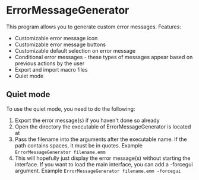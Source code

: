 # ErrorMessageGenerator
This program allows you to generate custom error messages. Features:
* Customizable error message icon
* Customizable error message buttons
* Customizable default selection on error message
* Conditional error messages - these types of messages appear based on previous actions by the user
* Export and import macro files
* Quiet mode

## Quiet mode
To use the quiet mode, you need to do the following:
1. Export the error message(s) if you haven\'t done so already
2. Open the directory the executable of ErrorMessageGenerator is located at
3. Pass the filename into the arguments after the executable name. If the path contains spaces, it must be in quotes. Example `ErrorMessageGenerator filename.emm`
4. This will hopefully just display the error message(s) without starting the interface. If you want to load the main interface, you can add a -forcegui argument. Example `ErrorMessageGenerator filename.emm -forcegui`
